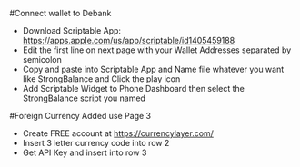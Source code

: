 #Connect wallet to Debank
- Download Scriptable App: https://apps.apple.com/us/app/scriptable/id1405459188
- Edit the first line on next page with your Wallet Addresses separated by semicolon
- Copy and paste into Scriptable App and Name file whatever you want like StrongBalance and Click the play icon
- Add Scriptable Widget to Phone Dashboard then select the StrongBalance script you named

#Foreign Currency Added use Page 3
- Create FREE account at https://currencylayer.com/
- Insert 3 letter currency code into row 2
- Get API Key and insert into row 3
